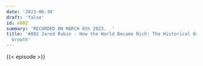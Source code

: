 ```yaml
---
date: '2023-06-30'
draft: 'false'
id: e802
summary: 'RECORDED ON MARCH 8th 2023.  '
title: '#802 Jared Rubin - How the World Became Rich: The Historical Origins of Economic
  Growth'
---
```

{{< episode >}}
